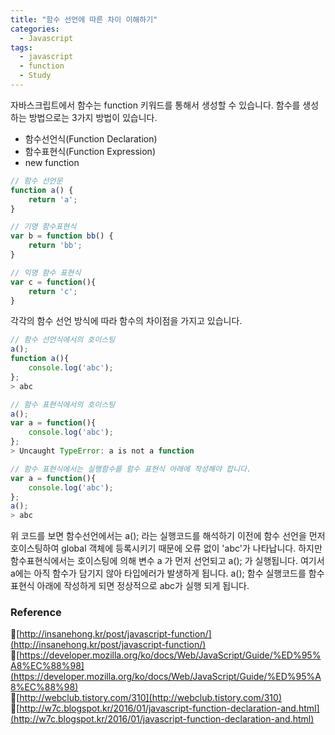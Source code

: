 ```yaml
---
title: "함수 선언에 따른 차이 이해하기"
categories:
  - Javascript
tags:
  - javascript
  - function
  - Study
---
```


자바스크립트에서 함수는 function 키워드를 통해서 생성할 수 있습니다. 함수를 생성하는 방법으로는 3가지 방법이 있습니다. 

- 함수선언식(Function Declaration)
- 함수표현식(Function Expression)
- new function

```javascript
// 함수 선언문
function a() {
    return 'a';
}

// 기명 함수표현식
var b = function bb() {
    return 'bb';
}

// 익명 함수 표현식
var c = function(){
    return 'c';
}
```

각각의 함수 선언 방식에 따라 함수의 차이점을 가지고 있습니다.

```javascript
// 함수 선언식에서의 호이스팅
a();
function a(){
    console.log('abc');
};
> abc

// 함수 표현식에서의 호이스팅
a();
var a = function(){
    console.log('abc');
};
> Uncaught TypeError: a is not a function

// 함수 표현식에서는 실행함수를 함수 표현식 아래에 작성해야 합니다.
var a = function(){
    console.log('abc');
};
a();
> abc
```
위 코드를 보면 함수선언에서는 a(); 라는 실행코드를 해석하기 이전에 함수 선언을 먼저 호이스팅하여 global 객체에 등록시키기 때문에 오류 없이 'abc'가 나타납니다. 하지만 함수표현식에서는 호이스팅에 의해 변수 a 가 먼저 선언되고 a(); 가 실행됩니다. 여기서 a에는 아직 함수가 담기지 않아 타입에러가 발생하게 됩니다.  a(); 함수 실행코드를 함수표현식 아래에 작성하게 되면 정상적으로 abc가 실행 되게 됩니다.

### Reference
🔗[http://insanehong.kr/post/javascript-function/](http://insanehong.kr/post/javascript-function/)    
🔗[https://developer.mozilla.org/ko/docs/Web/JavaScript/Guide/%ED%95%A8%EC%88%98](https://developer.mozilla.org/ko/docs/Web/JavaScript/Guide/%ED%95%A8%EC%88%98)    
🔗[http://webclub.tistory.com/310](http://webclub.tistory.com/310)    
🔗[http://w7c.blogspot.kr/2016/01/javascript-function-declaration-and.html](http://w7c.blogspot.kr/2016/01/javascript-function-declaration-and.html)


